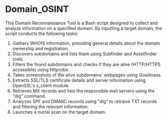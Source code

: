 # Domain_OSINT

This Domain Reconnaissance Tool is a Bash script designed to collect and analyze information on a specified domain. By inputting a target domain, the script conducts the following tasks:

1. Gathers WHOIS information, providing general details about the domain ownership and registration.
2. Discovers subdomains and lists them using Subfinder and Assetfinder tools.
3. Filters the found subdomains and checks if they are alive (HTTP/HTTPS accessible) using Httprobe.
4. Takes screenshots of the alive subdomains' webpages using Gowitness.
5. Extracts SSL/TLS certificate details and server information using OpenSSL's s_client module.
6. Retrieves MX records and lists the responsible mail servers using the "dig" command.
7. Analyzes SPF and DMARC records using "dig" to retrieve TXT records and filtering the relevant information.
8. Launches a nuclei scan on the target domain.
